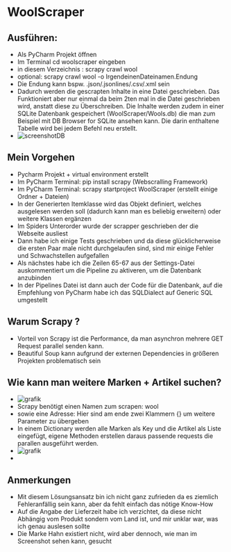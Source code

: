 # WoolScraper

## Ausführen:
- Als PyCharm Projekt öffnen
- Im Terminal cd woolscraper eingeben
- in diesem Verzeichnis : scrapy crawl wool
- optional: scrapy crawl wool -o IrgendeinenDateinamen.Endung
- Die Endung kann bspw. .json/.jsonlines/.csv/.xml sein
- Dadurch werden die gescrapten Inhalte in eine Datei geschrieben. Das Funktioniert aber nur einmal da beim 2ten mal in die Datei geschrieben wird, anstatt diese zu Überschreiben.
  Die Inhalte werden zudem in einer SQLite Datenbank gespeichert (WoolScraper/Wools.db) die man zum Beispiel mit DB Browser for SQLite ansehen kann. Die darin enthaltene Tabelle wird bei 
  jedem Befehl neu erstellt.
 - ![screenshotDB](https://user-images.githubusercontent.com/105021682/174255620-6648d14b-228f-4bef-a096-33c2139554df.png)

  
  ## Mein Vorgehen
  - Pycharm Projekt + virtual environment erstellt
  - Im PyCharm Terminal: pip install scrapy (Webscralling Framework)
  - Im PyCharm Terminal: scrapy startproject WoolScraper (erstellt einige Ordner + Dateien)
  - In der Generierten Itemklasse wird das  Objekt definiert, welches ausgelesen werden soll (dadurch kann man es beliebig erweitern) oder weitere Klassen ergänzen 
  - Im Spiders Unterorder wurde der scrapper geschrieben der die Webseite ausliest
  - Dann habe ich einige Tests geschrieben und da diese glücklicherweise die ersten Paar male nicht durchgelaufen sind, sind mir einige Fehler und Schwachstellen aufgefallen
  - Als nächstes habe ich die Zeilen 65-67 aus der Settings-Datei auskommentiert um die Pipeline zu aktiveren, um die Datenbank anzubinden
  - In der Pipelines Datei ist dann auch der Code für die Datenbank, auf die Empfehlung von PyCharm habe ich das SQLDialect auf Generic SQL umgestellt
  
  
  ## Warum Scrapy ?
  - Vorteil von Scrapy ist die Performance, da man asynchron mehrere GET Request parallel senden kann.
  - Beautiful Soup kann aufgrund der externen Dependencies in größeren Projekten problematisch sein
  
  
   ## Wie kann man weitere Marken + Artikel suchen?
  - ![grafik](https://user-images.githubusercontent.com/105021682/174257381-62a8952b-6340-456a-b464-386a961d3a00.png)
  - Scrapy benötigt einen Namen zum scrapen: wool 
  - sowie eine Adresse: Hier sind am ende zwei Klammern {} um weitere Parameter zu übergeben
  - In einem Dictionary werden alle Marken als Key und die Artikel als Liste eingefügt, eigene Methoden erstellen daraus passende requests die parallen ausgeführt werden.
  - ![grafik](https://user-images.githubusercontent.com/105021682/174258776-bdb774a0-c704-407d-98ff-877817f43ddc.png)
  -
  
  ## Anmerkungen
  - Mit diesem Lösungsansatz bin ich nicht ganz zufrieden da es ziemlich Fehleranfällig sein kann, aber da fehlt einfach das nötige Know-How
  - Auf die Angabe der Lieferzeit habe ich verzichtet, da diese nicht Abhängig vom Produkt sondern vom Land ist, und mir unklar war, was ich genau auslesen sollte
  - Die Marke Hahn existiert nicht, wird aber dennoch, wie man im Screenshot sehen kann, gesucht


